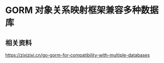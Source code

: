 # GORM  对象关系映射框架兼容多种数据库



## 相关资料

https://zixizixi.cn/go-gorm-for-compatibility-with-multiple-databases